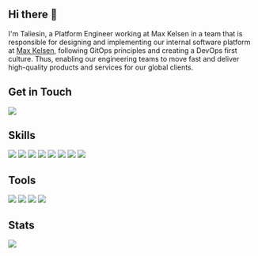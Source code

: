 ## Hi there 👋
I'm Taliesin, a Platform Engineer working at Max Kelsen in a team that is responsible for designing and implementing our internal software platform at [Max Kelsen](https://github.com/MaxKelsen), following GitOps principles and creating a DevOps first culture. Thus, enabling our engineering teams to move fast and deliver high-quality products and services for our global clients.

## Get in Touch
[![](https://img.shields.io/badge/LinkedIn-grey?labelColor=0A66C2&logo=LinkedIn&style=for-the-badge&logoColor=white)](https://www.linkedin.com/in/taliesin-millhouse-00001)

## Skills
![](https://img.shields.io/badge/Amazon%20Web%20Services%20(AWS)-grey?labelColor=FF9900&logo=Amazon&style=for-the-badge&logoColor=white)
![](https://img.shields.io/badge/Google%20Cloud%20Platform%20(GCP)-grey?labelColor=4285F4&logo=GoogleCloud&style=for-the-badge&logoColor=white)
![](https://img.shields.io/badge/Terraform-grey?labelColor=7B42BC&logo=Terraform&style=for-the-badge&logoColor=white)
![](https://img.shields.io/badge/GitHub%20Actions-grey?labelColor=2088FF&logo=GitHubActions&style=for-the-badge&logoColor=white)
![](https://img.shields.io/badge/Golang-grey?labelColor=00ADD8&logo=Go&style=for-the-badge&logoColor=white)
![](https://img.shields.io/badge/Typescript-grey?labelColor=3178C6&logo=Typescript&style=for-the-badge&logoColor=white)
![](https://img.shields.io/badge/PHP-grey?labelColor=777BB4&logo=PHP&style=for-the-badge&logoColor=white)
![](https://img.shields.io/badge/Vue.js-grey?labelColor=4FC08D&logo=Vue.js&style=for-the-badge&logoColor=white)

## Tools
![](https://img.shields.io/badge/GitHub-grey?labelColor=181717&logo=GitHub&style=for-the-badge&logoColor=white)
![](https://img.shields.io/badge/Visual%20Studio%20Code-grey?labelColor=007ACC&logo=VisualStudioCode&style=for-the-badge&logoColor=white)
![](https://img.shields.io/badge/linux-grey?labelColor=FCC624&logo=Linux&style=for-the-badge&logoColor=white)
![](https://img.shields.io/badge/macOS-grey?labelColor=000000&logo=macos&style=for-the-badge&logoColor=white)

## Stats
![](https://github-readme-stats.char-al.vercel.app/api?username=strongishllama&show_icons=true&count_private=true&theme=synthwave)
